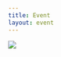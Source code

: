 ```yaml
---
title: Event
layout: event
---
```


<section id="event" class="has-text-centered">
<!-- <div class="title">
    {{site.eventdate}}
</div>
<div class="is-size-3">
    at <a class="is-white" href="{{site.eventlocationurl}}" target="_blank">{{site.eventlocation}}</a>
</div>
<hr>
<img src="https://pbs.twimg.com/media/EaF-1W5UcAANPLa?format=png"/>
<br>
Source <a href="https://twitter.com/dc_9111/status/1268618701013528582">Twitter</a>
     -->
    <img src="https://pa1.narvii.com/7878/14ee9240eb0ab4618201e8051d800698d84e08b5r1-480-480_00.gif"/>
</section>
